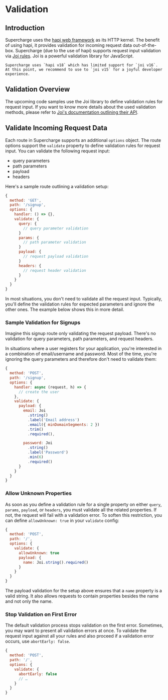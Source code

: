 # Validation


## Introduction
Supercharge uses the [hapi web framework](https://hapi.dev/) as its HTTP kernel. The benefit of using hapi, it provides validation for incoming request data out-of-the-box. Supercharge (due to the use of hapi) supports request input validation via [Joi rules](https://github.com/hapijs/joi). Joi is a powerful validation library for JavaScript.

```warning
Supercharge uses `hapi v18` which has limited support for `joi v16`. At this point, we recommend to use to `joi v15` for a joyful developer experience.
```


## Validation Overview
The upcoming code samples use the Joi library to define validation rules for request input. If you want to know more details about the used validation methods, please refer to [Joi's documentation outlining their API](https://github.com/hapijs/joi/blob/master/API.md).


## Validate Incoming Request Data
Each route in Supercharge supports an additional `options` object. The route options support the `validate` property to define validation rules for request input. You can validate the following request input:

- query parameters
- path parameters
- payload
- headers

Here's a sample route outlining a validation setup:

```js
{
  method: 'GET',
  path: '/signup',
  options: {
    handler: () => {},
    validate: {
      query: {
        // query parameter validation
      }
      params: {
        // path parameter validation
      }
      payload: {
        // request payload validation
      }
      headers: {
        // request header validation
      }
    }
  }
}
```

In most situations, you don't need to validate all the request input. Typically, you'll define the validation rules for expected parameters and ignore the other ones. The example below shows this in more detail.


### Sample Validation for Signups
Imagine this signup route only validating the request payload. There's no validation for query parameters, path parameters, and request headers.

In situations where a user registers for your application, you're interested in a combination of email/username and password. Most of the time, you're ignoring the query parameters and therefore don't need to validate them:

```js
{
  method: 'POST',
  path: '/signup',
  options: {
    handler: async (request, h) => {
      // create the user
    },
    validate: {
      payload: {
        email: Joi
          .string()
          .label('Email address')
          .email({ minDomainSegments: 2 })
          .trim()
          .required(),

        password: Joi
          .string()
          .label('Password')
          .min(6)
          .required()
      }
    }
  }
}
```


### Allow Unknown Properties
As soon as you define a validation rule for a single property on either `query`, `params`, `payload`, or `headers`, you must validate all the related properties. If not, the request will fail with a validation error. To soften this restriction, you can define `allowUnknown: true` in your `validate` config:

```js
{
  method: 'POST',
  path: '/',
  options: {
    validate: {
      allowUnknown: true
      payload: {
        name: Joi.string().required()
      }
    }
  }
}
```

The payload validation for the setup above ensures that a `name` property is a valid string. It also allows requests to contain properties besides the name and not only the name.


### Stop Validation on First Error
The default validation process stops validation on the first error. Sometimes, you may want to present all validation errors at once. To validate the request input against all your rules and also proceed if a validation error occurs, use `abortEarly: false`.

```js
{
  method: 'POST',
  path: '/',
  options: {
    validate: {
      abortEarly: false
      // …
    }
  }
}
```
